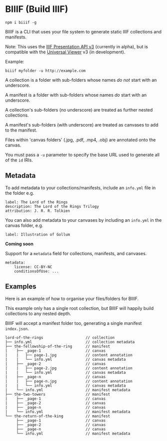 # BIIIF (Build IIIF)

    npm i biiif -g

BIIIF is a CLI that uses your file system to generate static IIIF collections and manifests.

Note: This uses the [IIIF Presentation API v3](http://prezi3.iiif.io/api/presentation/3.0/) (currently in alpha), but is compatible with the [Universal Viewer](http://universalviewer.io) v3 (in development).

Example:

    biiif myfolder -u http://example.com

A collection is a folder with sub-folders whose names _do not_ start with an underscore.

A manifest is a folder with sub-folders whose names _do_ start with an underscore.

A collection's sub-folders (no underscore) are treated as further nested collections.

A manifest's sub-folders (with underscore) are treated as canvases to add to the manifest.

Files within 'canvas folders' (.jpg, .pdf, .mp4, .obj) are annotated onto the canvas.

You must pass a `-u` parameter to specify the base URL used to generate all of the `id` IRIs.

## Metadata

To add metadata to your collections/manifests, include an `info.yml` file in the folder e.g.

```
label: The Lord of the Rings
description: The Lord of the Rings Trilogy
attribution: J. R. R. Tolkien 
```

You can also add metadata to your canvases by including an `info.yml` in the canvas folder, e.g.

```
label: Illustration of Gollum
```

**Coming soon**

Support for a `metadata` field for collections, manifests, and canvases.

```
metadata:
    license: CC-BY-NC
    conditionsOfUse: ...

```

## Examples

Here is an example of how to organise your files/folders for BIIIF.

This example only has a single root collection, but BIIIF will happily build collections to any nested depth. 

BIIIF will accept a manifest folder too, generating a single manifest `index.json`.

```
lord-of-the-rings                   // collection
├── info.yml                        // collection metadata
├── the-fellowship-of-the-ring      // manifest
|    ├── _page-1                    // canvas
|    |   ├── page-1.jpg             // content annotation
|    |   └── info.yml               // canvas metadata
|    ├── _page-2                    // canvas
|    |   ├── page-2.jpg             // content annotation
|    |   └── info.yml               // canvas metadata
|    ├── _page-n                    // canvas
|    |   ├── page-n.jpg             // content annotation
|    |   └── info.yml               // canvas metadata
|    └── info.yml                   // manifest metadata
├── the-two-towers                  // manifest
|    ├── _page-1                    // canvas
|    ├── _page-2                    // canvas
|    ├── _page-n                    // canvas
|    └── info.yml                   // manifest metadata
└── the-return-of-the-king          // manifest
     ├── _page-1                    // canvas
     ├── _page-2                    // canvas
     ├── _page-n                    // canvas
     └── info.yml                   // manifest metadata
```






